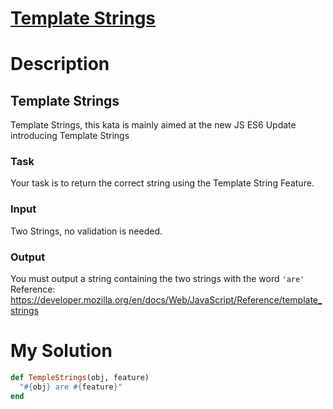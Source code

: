 # [Template Strings](https://www.codewars.com/kata/55a14f75ceda999ced000048)

# Description
## Template Strings
Template Strings, this kata is mainly aimed at the new JS ES6 Update introducing Template Strings
### Task
Your task is to return the correct string using the Template String Feature.
### Input
Two Strings, no validation is needed.
### Output
You must output a string containing the two strings with the word `'are'`
Reference: https://developer.mozilla.org/en/docs/Web/JavaScript/Reference/template_strings

# My Solution
```ruby
def TempleStrings(obj, feature)
  "#{obj} are #{feature}"
end
```
